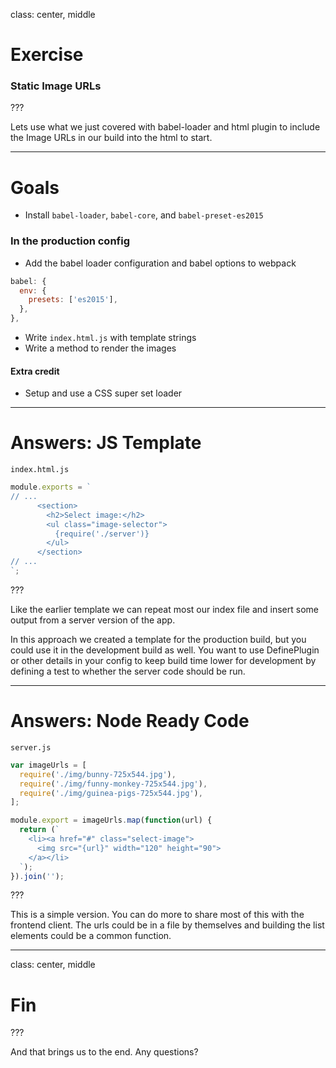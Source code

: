 class: center, middle

# Exercise

### Static Image URLs

???

Lets use what we just covered with babel-loader and html plugin to include the Image URLs in our build into the html to start.

---

# Goals

- Install `babel-loader`, `babel-core`, and `babel-preset-es2015`

### In the production config

- Add the babel loader configuration and babel options to webpack

```js
babel: {
  env: {
    presets: ['es2015'],
  },
},
```
- Write `index.html.js` with template strings
- Write a method to render the images

#### Extra credit

- Setup and use a CSS super set loader

---

# Answers: JS Template

`index.html.js`

```js
module.exports = `
// ...
      <section>
        <h2>Select image:</h2>
        <ul class="image-selector">
          {require('./server')}
        </ul>
      </section>
// ...
`;
```

???

Like the earlier template we can repeat most our index file and insert some output from a server version of the app.

In this approach we created a template for the production build, but you could use it in the development build as well. You want to use DefinePlugin or other details in your config to keep build time lower for development by defining a test to whether the server code should be run.

---

# Answers: Node Ready Code

`server.js`

```js
var imageUrls = [
  require('./img/bunny-725x544.jpg'),
  require('./img/funny-monkey-725x544.jpg'),
  require('./img/guinea-pigs-725x544.jpg'),
];

module.export = imageUrls.map(function(url) {
  return (`
    <li><a href="#" class="select-image">
      <img src="{url}" width="120" height="90">
    </a></li>
  `);
}).join('');
```

???

This is a simple version. You can do more to share most of this with the frontend client. The urls could be in a file by themselves and building the list elements could be a common function.

---

class: center, middle

# Fin

???

And that brings us to the end. Any questions?
